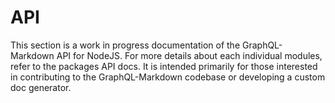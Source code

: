 # API

This section is a work in progress documentation of the GraphQL-Markdown API for NodeJS. For more details about each individual modules, refer to the packages API docs. It is intended primarily for those interested in contributing to the GraphQL-Markdown codebase or developing a custom doc generator.
